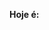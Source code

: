 <b> Hoje é:
<HTML>
	<HEAD><TITLE>Exibir Data e Hora em HTML </TITLE>
		<script src="https://code.jquery.com/jquery-1.11.2.js"></script>
		<script type="text/javascript">
			jQuery(window).load(function($){
				atualizaRelogio();
			});
		</script>
	</HEAD>
	<BODY>
		<div>
			<output id="data" style="font-family: 'arial black', 'avant garde'; font-size: 24px;"></output>
		</div>
		<div>
			<output id="hora" style="font-family: 'arial black', 'avant garde'; font-size: 24px;"></output>				
		</div>			
	</BODY>
	<script>
		function atualizaRelogio(){ 
			var momentoAtual = new Date();
			
			var vhora = momentoAtual.getHours();
			var vminuto = momentoAtual.getMinutes();
			var vsegundo = momentoAtual.getSeconds();
			
			var vdia = momentoAtual.getDate();
			var vmes = momentoAtual.getMonth() + 1;
			var vano = momentoAtual.getFullYear();
			
			if (vdia < 10){ vdia = "0" + vdia;}
			if (vmes < 10){ vmes = "0" + vmes;}
			if (vhora < 10){ vhora = "0" + vhora;}
			if (vminuto < 10){ vminuto = "0" + vminuto;}
			if (vsegundo < 10){ vsegundo = "0" + vsegundo;}

			dataFormat = vdia + " / " + vmes + " / " + vano;
			horaFormat = vhora + " : " + vminuto + " : " + vsegundo;

			document.getElementById("data").innerHTML = dataFormat;
			document.getElementById("hora").innerHTML = horaFormat;

			setTimeout("atualizaRelogio()",1000);
		}
	</script>	
</HTML>

<style>
  table {
    border-collapse: collapse;
    width: 100%;
  }

  th, td {
    border: 1px solid black;
    padding: 8px;
    text-align: left;
  }

  th {
    background-color: #ddd;
  }

  tr:nth-child(even) {
    background-color: #f2f2f2;
  }
</style>

<!DOCTYPE html>
<html>
  <head>
    <title>Horarios Medicina T8 - Semana 1 (20/03 - 24/03)</title>
    <style>
      table {
        border-collapse: collapse;
        width: 100%;
      }

      th, td {
        border: 1px solid black;
        padding: 8px;
        text-align: center;
      }

      th {
        background-color: #ddd;
      }

      tr:nth-child(even) {
        background-color: #836FFF;
      }
    </style>
  </head>
  <body>
    <h1>Horarios Medicina T8</h1>
    <h2>Semana 1 (20/03 - 24/03)</h2>
    <table>
      <tr>
        <th>Horário</th>
        <th>Segunda-feira dia 20</th>
        <th>Terça-feira dia 21</th>
        <th>Quarta-feira dia 22</th>
        <th>Quinta-feira dia 23</th>
        <th>Sexta-feira dia 24</th>
      </tr>
      <tr>
        <td>8:20 - 10:00</td>
        <td rowspan="2">PB II</td>
        <td rowspan="2"> MORFO II</td>
        <td rowspan="2">SACO II</td>
        <td rowspan="2">MORFO II</td>
        <td rowspan="2">SACO II</td>
      </tr>
      <tr>
        <td>10:20 - 12:00</td>
      </tr>
      <tr>
        <td>13:30 - 15:10</td>
        <td rowspan="2"> </td>
        <td rowspan="2">PB II</td>
        <td rowspan="2">MORFO II</td>
        <td rowspan="2"></td>
        <td rowspan="2">MORFO II</td>
      </tr>
      <tr>
        <td>15:20 - 17:00</td>
      </tr>
      <tr>
        <td>19:00 - 20:40</td>
        <td rowspan="2"> Seminario Int. II</td>
        <td rowspan="2">HFS</td>
        <td rowspan="2">Meio Amb. Ecoc. e Soc.</td>
        <td rowspan="2"></td>
        <td rowspan="2"></td>
      </tr>
      <tr>
        <td>20:50 - 22:40</td>
      </tr>
    </table>
  </body>
</html>

<!DOCTYPE html>
<html>
  <head>
    <title>  Semana 2 (27/03 - 31/03)</title>
    <style>
      table {
        border-collapse: collapse;
        width: 100%;
      }

      th, td {
        border: 1px solid black;
        padding: 8px;
        text-align: center;
      }

      th {
        background-color: #ddd;
      }

      tr:nth-child(even) {
        background-color: #836FFF;
      }
    </style>
  </head>
  <body>
       <h2> Semana 2 (27/03 - 31/03)</h2>
    <table>
      <tr>
        <th>Horário</th>
        <th>Segunda-feira dia 27</th>
        <th>Terça-feira dia 28</th>
        <th>Quarta-feira dia 29</th>
        <th>Quinta-feira dia 30</th>
        <th>Sexta-feira dia 31</th>
      </tr>
      <tr>
        <td>8:20 - 10:00</td>
        <td rowspan="2">PB II</td>
        <td rowspan="2"> MORFO II</td>
        <td rowspan="2">SACO II</td>
        <td rowspan="2">MORFO II</td>
        <td rowspan="2">SACO II</td>
      </tr>
      <tr>
        <td>10:20 - 12:00</td>
      </tr>
      <tr>
        <td>13:30 - 15:10</td>
        <td rowspan="2"> </td>
        <td rowspan="2">PB II</td>
        <td rowspan="2">MORFO II</td>
        <td rowspan="2"></td>
        <td rowspan="2">MORFO II</td>
      </tr>
      <tr>
        <td>15:20 - 17:00</td>
      </tr>
      <tr>
        <td>19:00 - 20:40</td>
        <td rowspan="2"> Seminario Int. II</td>
        <td rowspan="2">HFS</td>
        <td rowspan="2">Meio Amb. Ecoc. e Soc.</td>
        <td rowspan="2"></td>
        <td rowspan="2"></td>
      </tr>
      <tr>
        <td>20:50 - 22:40</td>
      </tr>
    </table>
  </body>
</html>

<!DOCTYPE html>
<html>
  <head>
    <title> Semana 3 (03/04 - 07/04)</title>
    <style>
      table {
        border-collapse: collapse;
        width: 100%;
      }

      th, td {
        border: 1px solid black;
        padding: 8px;
        text-align: center;
      }

      th {
        background-color: #ddd;
      }

      tr:nth-child(even) {
        background-color: #f2f2f2;
      }
    </style>
  </head>
  <body>
       <h2>Semana 3 (03/04 - 07/04)</h2>
    <table>
      <tr>
        <th>Horário</th>
        <th>Segunda-feira dia 03</th>
        <th>Terça-feira dia 04</th>
        <th>Quarta-feira dia 05</th>
        <th>Quinta-feira dia 06</th>
        <th>Sexta-feira dia 07</th>
      </tr>
      <tr>
        <td>8:20 - 10:00</td>
        <td rowspan="2">PB II</td>
        <td rowspan="2"> MORFO II</td>
        <td rowspan="2">SACO II</td>
        <td rowspan="2">MORFO II</td>
        <td rowspan="2">FERIADO</td>
      </tr>
      <tr>
        <td>10:20 - 12:00</td>
      </tr>
      <tr>
        <td>13:30 - 15:10</td>
        <td rowspan="2"> </td>
        <td rowspan="2">PB II</td>
        <td rowspan="2">MORFO II</td>
        <td rowspan="2"></td>
        <td rowspan="2">FERIADO</td>
      </tr>
      <tr>
        <td>15:20 - 17:00</td>
      </tr>
      <tr>
        <td>19:00 - 20:40</td>
        <td rowspan="2"> Seminario Int. II</td>
        <td rowspan="2">HFS</td>
        <td rowspan="2">Meio Amb. Ecoc. e Soc.</td>
        <td rowspan="2"></td>
        <td rowspan="2">FERIADO</td>
      </tr>
      <tr>
        <td>20:50 - 22:40</td>
      </tr>
    </table>
  </body>
</html>

<!DOCTYPE html>
<html>
  <head>
    <title> Semana 4 (10/04 - 14/04)</title>
    <style>
      table {
        border-collapse: collapse;
        width: 100%;
      }

      th, td {
        border: 1px solid black;
        padding: 8px;
        text-align: center;
      }

      th {
        background-color: #ddd;
      }

      tr:nth-child(even) {
        background-color: #f2f2f2;
      }
    </style>
  </head>
  <body>
       <h2>Semana 4 (10/04 - 14/04)</h2>
    <table>
      <tr>
        <th>Horário</th>
        <th>Segunda-feiradia 10</th>
        <th>Terça-feira dia 11</th>
        <th>Quarta-feira dia12</th>
        <th>Quinta-feira dia 13</th>
        <th>Sexta-feira dia 14</th>
      </tr>
      <tr>
        <td>8:20 - 10:00</td>
        <td rowspan="2">PB II</td>
        <td rowspan="2"> MORFO II</td>
        <td rowspan="2">SACO II</td>
        <td rowspan="2">MORFO II</td>
        <td rowspan="2">SACO II</td>
      </tr>
      <tr>
        <td>10:20 - 12:00</td>
      </tr>
      <tr>
        <td>13:30 - 15:10</td>
        <td rowspan="2"> </td>
        <td rowspan="2">PB II</td>
        <td rowspan="2">MORFO II</td>
        <td rowspan="2"></td>
        <td rowspan="2">MORFO II</td>
      </tr>
      <tr>
        <td>15:20 - 17:00</td>
      </tr>
      <tr>
        <td>19:00 - 20:40</td>
        <td rowspan="2"> Seminario Int. II</td>
        <td rowspan="2">HFS</td>
        <td rowspan="2">Meio Amb. Ecoc. e Soc.</td>
        <td rowspan="2"></td>
        <td rowspan="2"></td>
      </tr>
      <tr>
        <td>20:50 - 22:40</td>
      </tr>
    </table>
  </body>
</html>

<!DOCTYPE html>
<html>
  <head>
    <title> Semana 5 (17/04 -21/04)</title>
    <style>
      table {
        border-collapse: collapse;
        width: 100%;
      }

      th, td {
        border: 1px solid black;
        padding: 8px;
        text-align: center;
      }

      th {
        background-color: #ddd;
      }

      tr:nth-child(even) {
        background-color: #f2f2f2;
      }
    </style>
  </head>
  <body>
       <h2>Semana 5 (17/04 -21/04))</h2>
    <table>
      <tr>
        <th>Horário</th>
        <th>Segunda-feiradia 17</th>
        <th>Terça-feira dia 18</th>
        <th>Quarta-feira dia 19</th>
        <th>Quinta-feira dia 20</th>
        <th>Sexta-feira dia 21</th>
      </tr>
      <tr>
        <td>8:20 - 10:00</td>
        <td rowspan="2">PB II</td>
        <td rowspan="2"> MORFO II</td>
        <td rowspan="2">SACO II</td>
        <td rowspan="2">MORFO II</td>
        <td rowspan="2">FERIADO</td>
      </tr>
      <tr>
        <td>10:20 - 12:00</td>
      </tr>
      <tr>
        <td>13:30 - 15:10</td>
        <td rowspan="2"> </td>
        <td rowspan="2">PB II</td>
        <td rowspan="2">MORFO II</td>
        <td rowspan="2"></td>
        <td rowspan="2">FERIADO</td>
      </tr>
      <tr>
        <td>15:20 - 17:00</td>
      </tr>
      <tr>
        <td>19:00 - 20:40</td>
        <td rowspan="2"> </td>
        <td rowspan="2">HFS</td>
        <td rowspan="2">Meio Amb. Ecoc. e Soc.</td>
        <td rowspan="2"></td>
        <td rowspan="2">FERIADO</td>
      </tr>
      <tr>
        <td>20:50 - 22:40</td>
      </tr>
    </table>
  </body>
</html>

<!DOCTYPE html>
<html>
  <head>
    <title> Semana 6 (24/04 -28/04)</title>
    <style>
      table {
        border-collapse: collapse;
        width: 100%;
      }

      th, td {
        border: 1px solid black;
        padding: 8px;
        text-align: center;
      }

      th {
        background-color: #ddd;
      }

      tr:nth-child(even) {
        background-color: #f2f2f2;
      }
    </style>
  </head>
  <body>
       <h2>Semana 6 (24/04 -28/04)</h2>
    <table>
      <tr>
        <th>Horário</th>
        <th>Segunda-feira dia 24</th>
        <th>Terça-feira dia 25</th>
        <th>Quarta-feira dia 26</th>
        <th>Quinta-feira dia 27</th>
        <th>Sexta-feira dia 28</th>
      </tr>
      <tr>
        <td>8:20 - 10:00</td>
        <td rowspan="2">PB II</td>
        <td rowspan="2"> MORFO II</td>
        <td rowspan="2">SACO II</td>
        <td rowspan="2">MORFO II</td>
        <td rowspan="2">SACO II</td>
      </tr>
      <tr>
        <td>10:20 - 12:00</td>
      </tr>
      <tr>
        <td>13:30 - 15:10</td>
        <td rowspan="2"> </td>
        <td rowspan="2">PB II</td>
        <td rowspan="2">MORFO II</td>
        <td rowspan="2"></td>
        <td rowspan="2">MORFO II</td>
      </tr>
      <tr>
        <td>15:20 - 17:00</td>
      </tr>
      <tr>
        <td>19:00 - 20:40</td>
        <td rowspan="2"> </td>
        <td rowspan="2">HFS</td>
        <td rowspan="2">Meio Amb. Ecoc. e Soc.</td>
        <td rowspan="2"></td>
        <td rowspan="2"></td>
      </tr>
      <tr>
        <td>20:50 - 22:40</td>
      </tr>
    </table>
  </body>
</html>

<!DOCTYPE html>
<html>
  <head>
    <title> Semana 7 (01/05 -05/05)</title>
    <style>
      table {
        border-collapse: collapse;
        width: 100%;
      }

      th, td {
        border: 1px solid black;
        padding: 8px;
        text-align: center;
      }

      th {
        background-color: #ddd;
      }

      tr:nth-child(even) {
        background-color: #f2f2f2;
      }
    </style>
  </head>
  <body>
       <h2>Semana 7 (01/05 -05/05)</h2>
    <table>
      <tr>
        <th>Horário</th>
        <th>Segunda-feira dia 01</th>
        <th>Terça-feira dia 02</th>
        <th>Quarta-feira dia 03</th>
        <th>Quinta-feira dia 04</th>
        <th>Sexta-feira dia 05</th>
      </tr>
      <tr>
        <td>8:20 - 10:00</td>
        <td rowspan="2">FERIADO</td>
        <td rowspan="2"> MORFO II</td>
        <td rowspan="2">SACO II</td>
        <td rowspan="2">MORFO II</td>
        <td rowspan="2">SACO II</td>
      </tr>
      <tr>
        <td>10:20 - 12:00</td>
      </tr>
      <tr>
        <td>13:30 - 15:10</td>
        <td rowspan="2">FERIADO</td>
        <td rowspan="2">PB II</td>
        <td rowspan="2">MORFO II</td>
        <td rowspan="2"></td>
        <td rowspan="2">MORFO II</td>
      </tr>
      <tr>
        <td>15:20 - 17:00</td>
      </tr>
      <tr>
        <td>19:00 - 20:40</td>
        <td rowspan="2">FERIADO</td>
        <td rowspan="2">HFS</td>
        <td rowspan="2">Meio Amb. Ecoc. e Soc.</td>
        <td rowspan="2"></td>
        <td rowspan="2"></td>
      </tr>
      <tr>
        <td>20:50 - 22:40</td>
      </tr>
    </table>
  </body>
</html>

<!DOCTYPE html>
<html>
  <head>
    <title> Semana 8 (08/05 -12/05)</title>
    <style>
      table {
        border-collapse: collapse;
        width: 100%;
      }

      th, td {
        border: 1px solid black;
        padding: 8px;
        text-align: center;
      }

      th {
        background-color: #ddd;
      }

      tr:nth-child(even) {
        background-color: #f2f2f2;
      }
    </style>
  </head>
  <body>
       <h2>Semana 8 (08/05 -12/05)</h2>
    <table>
      <tr>
        <th>Horário</th>
        <th>Segunda-feira dia 08</th>
        <th>Terça-feira dia 09</th>
        <th>Quarta-feira dia 10</th>
        <th>Quinta-feira dia 11</th>
        <th>Sexta-feira dia 12</th>
      </tr>
      <tr>
        <td>8:20 - 10:00</td>
        <td rowspan="2">PB II</td>
        <td rowspan="2"> MORFO II</td>
        <td rowspan="2">SACO II</td>
        <td rowspan="2">MORFO II</td>
        <td rowspan="2">SACO II</td>
      </tr>
      <tr>
        <td>10:20 - 12:00</td>
      </tr>
      <tr>
        <td>13:30 - 15:10</td>
        <td rowspan="2"> </td>
        <td rowspan="2">PB II</td>
        <td rowspan="2">MORFO II</td>
        <td rowspan="2"></td>
        <td rowspan="2">MORFO II</td>
      </tr>
      <tr>
        <td>15:20 - 17:00</td>
      </tr>
      <tr>
        <td>19:00 - 20:40</td>
        <td rowspan="2"> </td>
        <td rowspan="2">HFS</td>
        <td rowspan="2">Meio Amb. Ecoc. e Soc.</td>
        <td rowspan="2"></td>
        <td rowspan="2"></td>
      </tr>
      <tr>
        <td>20:50 - 22:40</td>
      </tr>
    </table>
  </body>
</html>

<!DOCTYPE html>
<html>
  <head>
    <title> Semana 9 (15/05 -19/05)</title>
    <style>
      table {
        border-collapse: collapse;
        width: 100%;
      }

      th, td {
        border: 1px solid black;
        padding: 8px;
        text-align: center;
      }

      th {
        background-color: #ddd;
      }

      tr:nth-child(even) {
        background-color: #f2f2f2;
      }
    </style>
  </head>
  <body>
       <h2>Semana 9 (15/05 -19/05)</h2>
    <table>
      <tr>
        <th>Horário</th>
        <th>Segunda-feira dia 15</th>
        <th>Terça-feira dia 16</th>
        <th>Quarta-feira dia 17</th>
        <th>Quinta-feira dia 18</th>
        <th>Sexta-feira dia 19</th>
      </tr>
      <tr>
        <td>8:20 - 10:00</td>
        <td rowspan="2">PB II</td>
        <td rowspan="2"> MORFO II</td>
        <td rowspan="2">SACO II</td>
        <td rowspan="2">MORFO II</td>
        <td rowspan="2">SACO II</td>
      </tr>
      <tr>
        <td>10:20 - 12:00</td>
      </tr>
      <tr>
        <td>13:30 - 15:10</td>
        <td rowspan="2"> </td>
        <td rowspan="2">PB II</td>
        <td rowspan="2">MORFO II</td>
        <td rowspan="2"></td>
        <td rowspan="2">MORFO II</td>
      </tr>
      <tr>
        <td>15:20 - 17:00</td>
      </tr>
      <tr>
        <td>19:00 - 20:40</td>
        <td rowspan="2"> </td>
        <td rowspan="2">HFS</td>
        <td rowspan="2">Meio Amb. Ecoc. e Soc.</td>
        <td rowspan="2"></td>
        <td rowspan="2"></td>
      </tr>
      <tr>
        <td>20:50 - 22:40</td>
      </tr>
    </table>
  </body>
</html>

<!DOCTYPE html>
<html>
  <head>
    <title> Semana 10 (22/05 -27/05)</title>
    <style>
      table {
        border-collapse: collapse;
        width: 100%;
      }

      th, td {
        border: 1px solid black;
        padding: 8px;
        text-align: center;
      }

      th {
        background-color: #ddd;
      }

      tr:nth-child(even) {
        background-color: #f2f2f2;
      }
    </style>
  </head>
  <body>
       <h2>Semana 10 (22/05 -27/05)</h2>
    <table>
      <tr>
        <th>Horário</th>
        <th>Segunda-feira dia 22</th>
        <th>Terça-feira dia 23</th>
        <th>Quarta-feira dia 24</th>
        <th>Quinta-feira dia 25</th>
        <th>Sexta-feira dia 26</th>
      </tr>
      <tr>
        <td>8:20 - 10:00</td>
        <td rowspan="2">PB II</td>
        <td rowspan="2"> MORFO II</td>
        <td rowspan="2">SACO II</td>
        <td rowspan="2">MORFO II</td>
        <td rowspan="2">SACO II</td>
      </tr>
      <tr>
        <td>10:20 - 12:00</td>
      </tr>
      <tr>
        <td>13:30 - 15:10</td>
        <td rowspan="2"> </td>
        <td rowspan="2">PB II</td>
        <td rowspan="2">MORFO II</td>
        <td rowspan="2"></td>
        <td rowspan="2">MORFO II</td>
      </tr>
      <tr>
        <td>15:20 - 17:00</td>
      </tr>
      <tr>
        <td>19:00 - 20:40</td>
        <td rowspan="2"> </td>
        <td rowspan="2">HFS</td>
        <td rowspan="2">Meio Amb. Ecoc. e Soc.</td>
        <td rowspan="2"></td>
        <td rowspan="2"></td>
      </tr>
      <tr>
        <td>20:50 - 22:40</td>
      </tr>
    </table>
  </body>
</html>

<!DOCTYPE html>
<html>
  <head>
    <title> Semana 11 (29/05 -02/06)</title>
    <style>
      table {
        border-collapse: collapse;
        width: 100%;
      }

      th, td {
        border: 1px solid black;
        padding: 8px;
        text-align: center;
      }

      th {
        background-color: #ddd;
      }

      tr:nth-child(even) {
        background-color: #f2f2f2;
      }
    </style>
  </head>
  <body>
       <h2>Semana 11 (29/05 -02/06)</h2>
    <table>
      <tr>
        <th>Horário</th>
        <th>Segunda-feira dia 29</th>
        <th>Terça-feira dia 30</th>
        <th>Quarta-feira dia 31</th>
        <th>Quinta-feira dia 01</th>
        <th>Sexta-feira dia 02</th>
      </tr>
      <tr>
        <td>8:20 - 10:00</td>
        <td rowspan="2">PB II</td>
        <td rowspan="2"> MORFO II</td>
        <td rowspan="2">SACO II</td>
        <td rowspan="2">MORFO II</td>
        <td rowspan="2">SACO II</td>
      </tr>
      <tr>
        <td>10:20 - 12:00</td>
      </tr>
      <tr>
        <td>13:30 - 15:10</td>
        <td rowspan="2"> </td>
        <td rowspan="2">PB II</td>
        <td rowspan="2">MORFO II</td>
        <td rowspan="2"></td>
        <td rowspan="2">MORFO II</td>
      </tr>
      <tr>
        <td>15:20 - 17:00</td>
      </tr>
      <tr>
        <td>19:00 - 20:40</td>
        <td rowspan="2"> </td>
        <td rowspan="2">HFS</td>
        <td rowspan="2">Meio Amb. Ecoc. e Soc.</td>
        <td rowspan="2"></td>
        <td rowspan="2"></td>
      </tr>
      <tr>
        <td>20:50 - 22:40</td>
      </tr>
    </table>
  </body>
</html>

<!DOCTYPE html>
<html>
  <head>
    <title> Semana 12 (05/06 -09/06)</title>
    <style>
      table {
        border-collapse: collapse;
        width: 100%;
      }

      th, td {
        border: 1px solid black;
        padding: 8px;
        text-align: center;
      }

      th {
        background-color: #ddd;
      }

      tr:nth-child(even) {
        background-color: #f2f2f2;
      }
    </style>
  </head>
  <body>
       <h2>Semana 12 (05/06 -09/06)</h2>
    <table>
      <tr>
        <th>Horário</th>
        <th>Segunda-feira dia 05</th>
        <th>Terça-feira dia 06</th>
        <th>Quarta-feira dia 07</th>
        <th>Quinta-feira dia 08</th>
        <th>Sexta-feira dia 09</th>
      </tr>
      <tr>
        <td>8:20 - 10:00</td>
        <td rowspan="2">PB II</td>
        <td rowspan="2"> MORFO II</td>
        <td rowspan="2">SACO II</td>
        <td rowspan="2">FERIADO</td>
        <td rowspan="2">SACO II</td>
      </tr>
      <tr>
        <td>10:20 - 12:00</td>
      </tr>
      <tr>
        <td>13:30 - 15:10</td>
        <td rowspan="2"> </td>
        <td rowspan="2">PB II</td>
        <td rowspan="2">MORFO II</td>
        <td rowspan="2">FERIADO</td>
        <td rowspan="2">MORFO II</td>
      </tr>
      <tr>
        <td>15:20 - 17:00</td>
      </tr>
      <tr>
        <td>19:00 - 20:40</td>
        <td rowspan="2"> </td>
        <td rowspan="2">HFS</td>
        <td rowspan="2">Meio Amb. Ecoc. e Soc.</td>
        <td rowspan="2">FERIADO</td>
        <td rowspan="2"></td>
      </tr>
      <tr>
        <td>20:50 - 22:40</td>
      </tr>
    </table>
  </body>
</html>

<!DOCTYPE html>
<html>
  <head>
    <title> Semana 13 (12/06 -16/06)</title>
    <style>
      table {
        border-collapse: collapse;
        width: 100%;
      }

      th, td {
        border: 1px solid black;
        padding: 8px;
        text-align: center;
      }

      th {
        background-color: #ddd;
      }

      tr:nth-child(even) {
        background-color: #f2f2f2;
      }
    </style>
  </head>
  <body>
       <h2>Semana 13 (12/06 -16/06)</h2>
    <table>
      <tr>
        <th>Horário</th>
        <th>Segunda-feira dia 12</th>
        <th>Terça-feira dia 13</th>
        <th>Quarta-feira dia 14</th>
        <th>Quinta-feira dia 15</th>
        <th>Sexta-feira dia 16</th>
      </tr>
      <tr>
        <td>8:20 - 10:00</td>
        <td rowspan="2">PB II</td>
        <td rowspan="2"> MORFO II</td>
        <td rowspan="2">SACO II</td>
        <td rowspan="2">MORFO II</td>
        <td rowspan="2">SACO II</td>
      </tr>
      <tr>
        <td>10:20 - 12:00</td>
      </tr>
      <tr>
        <td>13:30 - 15:10</td>
        <td rowspan="2"> </td>
        <td rowspan="2">PB II</td>
        <td rowspan="2">MORFO II</td>
        <td rowspan="2"></td>
        <td rowspan="2">MORFO II</td>
      </tr>
      <tr>
        <td>15:20 - 17:00</td>
      </tr>
      <tr>
        <td>19:00 - 20:40</td>
        <td rowspan="2"> </td>
        <td rowspan="2">HFS</td>
        <td rowspan="2">Meio Amb. Ecoc. e Soc.</td>
        <td rowspan="2"></td>
        <td rowspan="2"></td>
      </tr>
      <tr>
        <td>20:50 - 22:40</td>
      </tr>
    </table>
  </body>
</html>

<!DOCTYPE html>
<html>
  <head>
    <title> Semana 14 (19/06 -23/06)</title>
    <style>
      table {
        border-collapse: collapse;
        width: 100%;
      }

      th, td {
        border: 1px solid black;
        padding: 8px;
        text-align: center;
      }

      th {
        background-color: #ddd;
      }

      tr:nth-child(even) {
        background-color: #f2f2f2;
      }
    </style>
  </head>
  <body>
       <h2>Semana 14 (19/06 -23/06)</h2>
    <table>
      <tr>
        <th>Horário</th>
        <th>Segunda-feira dia 19</th>
        <th>Terça-feira dia 20</th>
        <th>Quarta-feira dia 21</th>
        <th>Quinta-feira dia 22</th>
        <th>Sexta-feira dia 23</th>
      </tr>
      <tr>
        <td>8:20 - 10:00</td>
        <td rowspan="2">PB II</td>
        <td rowspan="2"> MORFO II</td>
        <td rowspan="2">SACO II</td>
        <td rowspan="2">MORFO II</td>
        <td rowspan="2">SACO II</td>
      </tr>
      <tr>
        <td>10:20 - 12:00</td>
      </tr>
      <tr>
        <td>13:30 - 15:10</td>
        <td rowspan="2"> </td>
        <td rowspan="2">PB II</td>
        <td rowspan="2">MORFO II</td>
        <td rowspan="2"></td>
        <td rowspan="2">MORFO II</td>
      </tr>
      <tr>
        <td>15:20 - 17:00</td>
      </tr>
      <tr>
        <td>19:00 - 20:40</td>
        <td rowspan="2"> </td>
        <td rowspan="2">HFS</td>
        <td rowspan="2">Meio Amb. Ecoc. e Soc.</td>
        <td rowspan="2"></td>
        <td rowspan="2"></td>
      </tr>
      <tr>
        <td>20:50 - 22:40</td>
      </tr>
    </table>
  </body>
</html>

<!DOCTYPE html>
<html>
  <head>
    <title> Semana 15 (26/06 -01/07)</title>
    <style>
      table {
        border-collapse: collapse;
        width: 100%;
      }

      th, td {
        border: 1px solid black;
        padding: 8px;
        text-align: center;
      }

      th {
        background-color: #ddd;
      }

      tr:nth-child(even) {
        background-color: #f2f2f2;
      }
    </style>
  </head>
  <body>
       <h2> Semana 15 (26/06 -01/07)</h2>
    <table>
      <tr>
        <th>Horário</th>
        <th>Segunda-feira dia 26</th>
        <th>Terça-feira dia 27</th>
        <th>Quarta-feira dia 28</th>
        <th>Quinta-feira dia 29</th>
        <th>Sexta-feira dia 30</th>
      </tr>
      <tr>
        <td>8:20 - 10:00</td>
        <td rowspan="2">PB II</td>
        <td rowspan="2"> MORFO II</td>
        <td rowspan="2">SACO II</td>
        <td rowspan="2">MORFO II</td>
        <td rowspan="2">SACO II</td>
      </tr>
      <tr>
        <td>10:20 - 12:00</td>
      </tr>
      <tr>
        <td>13:30 - 15:10</td>
        <td rowspan="2"> </td>
        <td rowspan="2">PB II</td>
        <td rowspan="2">MORFO II</td>
        <td rowspan="2"></td>
        <td rowspan="2">MORFO II</td>
      </tr>
      <tr>
        <td>15:20 - 17:00</td>
      </tr>
      <tr>
        <td>19:00 - 20:40</td>
        <td rowspan="2"> </td>
        <td rowspan="2">HFS</td>
        <td rowspan="2">Meio Amb. Ecoc. e Soc.</td>
        <td rowspan="2"></td>
        <td rowspan="2"></td>
      </tr>
      <tr>
        <td>20:50 - 22:40</td>
      </tr>
    </table>
  </body>
</html>

<!DOCTYPE html>
<html>
  <head>
    <title> Semana 16 (03/07 - 07/07)</title>
    <style>
      table {
        border-collapse: collapse;
        width: 100%;
      }

      th, td {
        border: 1px solid black;
        padding: 8px;
        text-align: center;
      }

      th {
        background-color: #ddd;
      }

      tr:nth-child(even) {
        background-color: #f2f2f2;
      }
    </style>
  </head>
  <body>
       <h2>Semana 16 (03/07 - 07/07)</h2>
    <table>
      <tr>
        <th>Horário</th>
        <th>Segunda-feira dia 03</th>
        <th>Terça-feira dia 04</th>
        <th>Quarta-feira dia 05</th>
        <th>Quinta-feira dia 06</th>
        <th>Sexta-feira dia 07</th>
      </tr>
      <tr>
        <td>8:20 - 10:00</td>
        <td rowspan="2">PB II</td>
        <td rowspan="2"> MORFO II</td>
        <td rowspan="2">SACO II</td>
        <td rowspan="2">MORFO II</td>
        <td rowspan="2">SACO II</td>
      </tr>
      <tr>
        <td>10:20 - 12:00</td>
      </tr>
      <tr>
        <td>13:30 - 15:10</td>
        <td rowspan="2"> </td>
        <td rowspan="2">PB II</td>
        <td rowspan="2">MORFO II</td>
        <td rowspan="2"></td>
        <td rowspan="2">MORFO II</td>
      </tr>
      <tr>
        <td>15:20 - 17:00</td>
      </tr>
      <tr>
        <td>19:00 - 20:40</td>
        <td rowspan="2"> </td>
        <td rowspan="2">HFS</td>
        <td rowspan="2">Meio Amb. Ecoc. e Soc.</td>
        <td rowspan="2"></td>
        <td rowspan="2"></td>
      </tr>
      <tr>
        <td>20:50 - 22:40</td>
      </tr>
    </table>
  </body>
</html>

<!DOCTYPE html>
<html>
  <head>
    <title> Semana 17 (10/07 - 14/07)</title>
    <style>
      table {
        border-collapse: collapse;
        width: 100%;
      }

      th, td {
        border: 1px solid black;
        padding: 8px;
        text-align: center;
      }

      th {
        background-color: #ddd;
      }

      tr:nth-child(even) {
        background-color: #f2f2f2;
      }
    </style>
  </head>
  <body>
       <h2>Semana 17 (10/07 - 14/07)</h2>
    <table>
      <tr>
        <th>Horário</th>
        <th>Segunda-feira dia 10</th>
        <th>Terça-feira dia 11</th>
        <th>Quarta-feira dia 12</th>
        <th>Quinta-feira dia 13</th>
        <th>Sexta-feira dia 14</th>
      </tr>
      <tr>
        <td>8:20 - 10:00</td>
        <td rowspan="2">PB II</td>
        <td rowspan="2"> MORFO II</td>
        <td rowspan="2">SACO II</td>
        <td rowspan="2">MORFO II</td>
        <td rowspan="2">SACO II</td>
      </tr>
      <tr>
        <td>10:20 - 12:00</td>
      </tr>
      <tr>
        <td>13:30 - 15:10</td>
        <td rowspan="2"> </td>
        <td rowspan="2">PB II</td>
        <td rowspan="2">MORFO II</td>
        <td rowspan="2"></td>
        <td rowspan="2">MORFO II</td>
      </tr>
      <tr>
        <td>15:20 - 17:00</td>
      </tr>
      <tr>
        <td>19:00 - 20:40</td>
        <td rowspan="2"> </td>
        <td rowspan="2">HFS</td>
        <td rowspan="2">Meio Amb. Ecoc. e Soc.</td>
        <td rowspan="2"></td>
        <td rowspan="2"></td>
      </tr>
      <tr>
        <td>20:50 - 22:40</td>
      </tr>
    </table>
  </body>
</html>

<!DOCTYPE html>
<html>
  <head>
    <title> Semana 18 (17/07 - 21/07)</title>
    <style>
      table {
        border-collapse: collapse;
        width: 100%;
      }

      th, td {
        border: 1px solid black;
        padding: 8px;
        text-align: center;
      }

      th {
        background-color: #ddd;
      }

      tr:nth-child(even) {
        background-color: #f2f2f2;
      }
    </style>
  </head>
  <body>
       <h2>Semana 18 (17/07 - 21/07)</h2>
    <table>
      <tr>
        <th>Horário</th>
        <th>Segunda-feira dia 17</th>
        <th>Terça-feira dia 18</th>
        <th>Quarta-feira dia 19</th>
        <th>Quinta-feira dia 20</th>
        <th>Sexta-feira dia 21</th>
      </tr>
      <tr>
        <td>8:20 - 10:00</td>
        <td rowspan="2">PB II</td>
        <td rowspan="2"> MORFO II</td>
        <td rowspan="2">SACO II</td>
        <td rowspan="2">MORFO II</td>
        <td rowspan="2">SACO II</td>
      </tr>
      <tr>
        <td>10:20 - 12:00</td>
      </tr>
      <tr>
        <td>13:30 - 15:10</td>
        <td rowspan="2"> </td>
        <td rowspan="2">PB II</td>
        <td rowspan="2">MORFO II</td>
        <td rowspan="2"></td>
        <td rowspan="2">MORFO II</td>
      </tr>
      <tr>
        <td>15:20 - 17:00</td>
      </tr>
      <tr>
        <td>19:00 - 20:40</td>
        <td rowspan="2"> </td>
        <td rowspan="2">HFS</td>
        <td rowspan="2">Meio Amb. Ecoc. e Soc.</td>
        <td rowspan="2"></td>
        <td rowspan="2"></td>
      </tr>
      <tr>
        <td>20:50 - 22:40</td>
      </tr>
    </table>
  </body>
</html>
